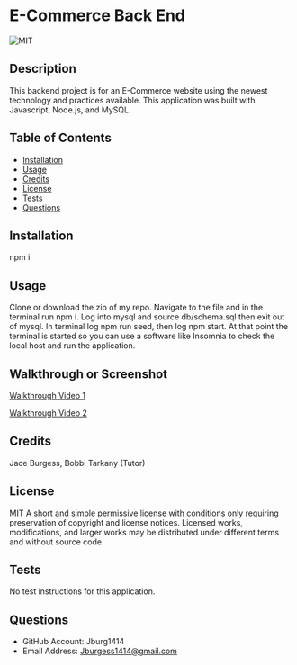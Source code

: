 # E-Commerce Back End
![MIT](https://img.shields.io/badge/license-MIT-brightgreen)

## Description
This backend project is for an E-Commerce website using the newest technology and practices available. This application was built with Javascript, Node.js, and MySQL.

## Table of Contents

- [Installation](#installation)
- [Usage](#usage)
- [Credits](#credits)
- [License](#license)
- [Tests](#tests)
- [Questions](#questions)

## Installation
npm i

## Usage
Clone or download the zip of my repo. Navigate to the file and in the terminal run npm i. Log into mysql and source db/schema.sql then exit out of mysql. In terminal log npm run seed, then log npm start. At that point the terminal is started so you can use a software like Insomnia to check the local host and run the application. 

## Walkthrough or Screenshot
[Walkthrough Video 1](https://youtu.be/z446uKotDtQ)

[Walkthrough Video 2](https://youtu.be/e9HK_HM4c0I)
## Credits
Jace Burgess, Bobbi Tarkany (Tutor)

## License
[MIT](https://opensource.org/licenses/MIT)
A short and simple permissive license with conditions only requiring preservation of copyright and license notices. Licensed works, modifications, and larger works may be distributed under different terms and without source code.

## Tests
No test instructions for this application.

## Questions
- GitHub Account: Jburg1414
- Email Address: Jburgess1414@gmail.com
